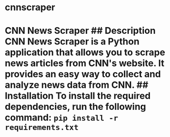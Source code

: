 # cnnscraper
# CNN News Scraper  ## Description CNN News Scraper is a Python application that allows you to scrape news articles from CNN's website. It provides an easy way to collect and analyze news data from CNN.  ## Installation  To install the required dependencies, run the following command:  ```pip install -r requirements.txt```
